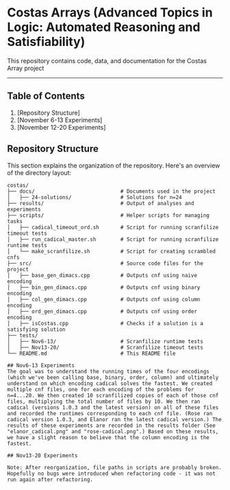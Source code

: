 # Costas Arrays (Advanced Topics in Logic: Automated Reasoning and Satisfiability)

This repository contains code, data, and documentation for the Costas Array project

---

## Table of Contents
1. [Repository Structure]
2. [November 6-13 Experiments]
3. [November 12-20 Experiments]

## Repository Structure
This section explains the organization of the repository. Here's an overview of the directory layout:

```plaintext
costas/
├── docs/                            # Documents used in the project
│   ├── 24-solutions/                # Solutions for n=24
├── results/                         # Output of analyses and experiments
├── scripts/                         # Helper scripts for managing tasks
│   ├── cadical_timeout_ord.sh       # Script for running scranfilize timeout tests
│   ├── run_cadical_master.sh        # Script for running scranfilize runtime tests
│   └── make_scranfilize.sh          # Script for creating scrambled cnfs
├── src/                             # Source code files for the project
│   ├── base_gen_dimacs.cpp          # Outputs cnf using naive encoding
│   ├── bin_gen_dimacs.cpp           # Outputs cnf using binary encoding
│   ├── col_gen_dimacs.cpp           # Outputs cnf using column encoding
│   ├── ord_gen_dimacs.cpp           # Outputs cnf using order encoding
│   ├── isCostas.cpp                 # Checks if a solution is a satisfying solution
├── tests/  
│   ├── Nov6-13/                     # Scranfilize runtime tests
│   ├── Nov13-20/                    # Scranfilize timeout tests
└── README.md                        # This README file

## Nov6-13 Experiments
The goal was to understand the running times of the four encodings (which we've been calling base, binary, order, column) and ultimately understand on which encoding cadical solves the fastest. We created multiple cnf files, one for each encoding of the problems for n=4...20. We then created 10 scranfilized copies of each of those cnf files, multiplying the total number of files by 10. We then ran cadical (versions 1.0.3 and the latest version) on all of these files and recorded the runtimes corresponding to each cnf file. (Rose ran cadical version 1.0.3, and Elanor ran the latest cadical version.) The results of these experiments are recorded in the results folder (See "elanor_cadical.png" and "rose-cadical.png".) Based on these results, we have a slight reason to believe that the column encoding is the fastest.

## Nov13-20 Experiments

Note: After reorganization, file paths in scripts are probably broken. Hopefully no bugs were introduced when refactoring code - it was not run again after refactoring.